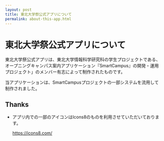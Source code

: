 ```yaml
---
layout: post
title: 東北大学祭公式アプリについて
permalink: about-this-app.html
---
```


# 東北大学祭公式アプリについて

東北大学祭公式アプリは、東北大学情報科学研究科の学生プロジェクトである、オープニングキャンパス案内アプリケーション『SmartCampus』の開発・運用プロジェクト」のメンバー有志によって制作されたものです。

当アプリケーションは、SmartCampusプロジェクトの一部システムを流用して制作されました。



## Thanks

- アプリ内での一部のアイコンはIcons8のものを利用させていただいております。

  https://icons8.com/
